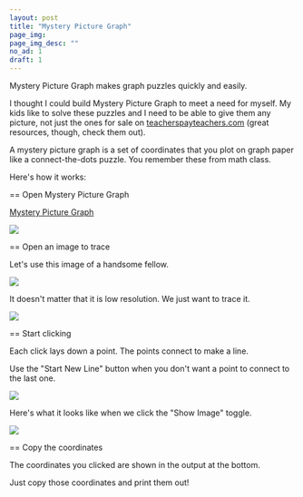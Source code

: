 ```yaml
---
layout: post
title: "Mystery Picture Graph"
page_img:
page_img_desc: ""
no_ad: 1
draft: 1
---
```


Mystery Picture Graph makes graph puzzles quickly and easily.

I thought I could build Mystery Picture Graph to meet a need for myself. My kids like to solve these puzzles and I need to be able to give them any picture, not just the ones for sale on <a href="http://teacherspayteachers.com">teacherspayteachers.com</a> (great resources, though, check them out).

A mystery picture graph is a set of coordinates that you plot on graph paper like a connect-the-dots puzzle. You remember these from math class.

Here's how it works:

== Open Mystery Picture Graph

<a href="/mystery-picture-graph">Mystery Picture Graph</a>

<img src="/mystery-picture-graph/screenshots/empty-graph.png" />

== Open an image to trace

Let's use this image of a handsome fellow.

<img src="/mystery-picture-graph/screenshots/dankuck.jpeg" />

It doesn't matter that it is low resolution. We just want to trace it.

<img src="/mystery-picture-graph/screenshots/handsome-fellow-1.png" />

== Start clicking

Each click lays down a point. The points connect to make a line.

Use the "Start New Line" button when you don't want a point to connect to the last one.

<img src="/mystery-picture-graph/screenshots/handsome-fellow-2.png" />

Here's what it looks like when we click the "Show Image" toggle.

<img src="/mystery-picture-graph/screenshots/handsome-fellow-3.png" />

== Copy the coordinates

The coordinates you clicked are shown in the output at the bottom.

Just copy those coordinates and print them out!
